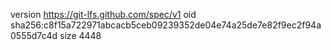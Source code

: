 version https://git-lfs.github.com/spec/v1
oid sha256:c8f15a722971abcacb5ceb09239352de04e74a25de7e82f9ec2f94a0555d7c4d
size 4448
